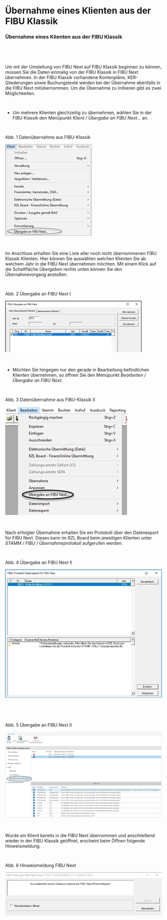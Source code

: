 # Übernahme eines Klienten aus der FIBU Klassik

### Übernahme eines Klienten aus der FIBU Klassik

&nbsp;

&nbsp;

Um mit der Umstellung von FIBU Next auf FIBU Klassik beginnen zu können, müssen Sie die Daten einmalig von der FIBU Klassik in FIBU Next übernehmen. In der FIBU Klassik vorhandene Kontenpläne, KER-Gliederungen sowie Buchungstexte werden bei der Übernahme ebenfalls in die FIBU Next mitübernommen. Um die Übernahme zu initiieren gibt es zwei Möglichkeiten.&nbsp;

&nbsp;

* Um mehrere Klienten gleichzeitig zu übernehmen, wählen Sie in der FIBU Klassik den Menüpunkt *Klient / Übergabe an FIBU Next…* an.

&nbsp;

Abb. 1 Datenübernahme aus FIBU-Klassik

![Image](<../lib/NeuesElement10.png>)

&nbsp;

Im Anschluss erhalten Sie eine Liste aller noch nicht übernommenen FIBU Klassik Klienten. Hier können Sie auswählen welchen Klienten Sie ab welchem Jahr in die FIBU Next übernehmen möchten. Mit einem Klick auf die Schaltfläche *Übergeben* rechts unten können Sie den Übernahmevorgang anstoßen.

&nbsp;

Abb. 2 Übergabe an FIBU Next I

![Image](<../lib/NeuesElement9.png>)

&nbsp;

* Möchten Sie hingegen nur den gerade in Bearbeitung befindlichen Klienten übernehmen, so öffnen Sie den Menüpunkt *Bearbeiten / Übergabe an FIBU Next*.

&nbsp;

Abb. 3 Datenübernahme aus FIBU-Klassik II

![Image](<../lib/NeuesElement8.png>)

&nbsp;

Nach erfolgter Übernahme erhalten Sie ein Protokoll über den Datenexport für FIBU Next. Dieses kann im RZL Board beim jeweiligen Klienten unter *STAMM / FIBU / Übernahmeprotokoll* aufgerufen werden.

&nbsp;

Abb. 4 Übergabe an FIBU Next II

![Image](<../lib/NeuesElement7.png>)

&nbsp;

&nbsp;

Abb. 5 Übergabe an FIBU Next II

![Image](<../lib/NeuesElement6.png>)

&nbsp;

Wurde ein Klient bereits in die FIBU Next übernommen und anschließend wieder in der FIBU Klassik geöffnet, erscheint beim Öffnen folgende Hinweismeldung.

&nbsp;

Abb. 6 Hinweismeldung FIBU Next

![Image](<../lib/NeuesElement5.png>)


